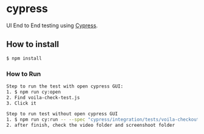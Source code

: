 # cypress
UI End to End testing using [Cypress](https://www.cypress.io).

## How to install

```bash
$ npm install
```

### How to Run

```bash
Step to run the test with open cypress GUI: 
1. $ npm run cy:open
2. Find voila-check-test.js 
3. Click it

```


```bash
Step to run test without open cypress GUI
1. $ npm run cy:run -- --spec "cypress/integration/tests/voila-checkout-test.js"
2. after finish, check the video folder and screenshoot folder

```
